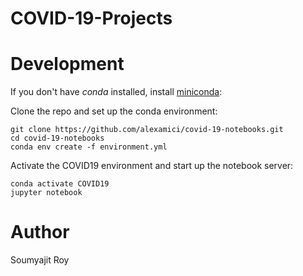 # COVID-19-Projects




# Development

If you don't have *conda* installed, install [miniconda](https://docs.conda.io/projects/conda/en/latest/user-guide/install/): 

Clone the repo and set up the conda environment:

```
git clone https://github.com/alexamici/covid-19-notebooks.git
cd covid-19-notebooks
conda env create -f environment.yml
```

Activate the COVID19 environment and start up the notebook server:

```
conda activate COVID19
jupyter notebook
```

# Author

Soumyajit Roy
